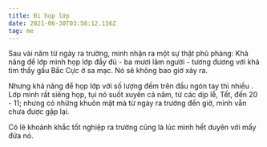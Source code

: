 ```yaml
---
title: Đi họp lớp
date: 2021-06-30T03:58:12.156Z
tag: me
---
```

Sau vài năm từ ngày ra trường, mình nhận ra một sự thật phũ phàng: Khả năng để lớp mình họp lớp đầy đủ - ba mươi lăm người - tương đương với khả tìm thấy gấu Bắc Cực ở sa mạc. Nó sẽ không bao giờ xảy ra.

Nhưng khả năng để họp lớp với số lượng đếm trên đầu ngón tay thì nhiều . Lớp mình rất siêng họp, tụi nó suốt xuyên cả năm, từ các dịp lễ, Tết, đến 20 - 11; nhưng có những khuôn mặt mà từ ngày ra trường đến giờ, mình vẫn chưa được gặp lại.

Có lẽ khoảnh khắc tốt nghiệp ra trường cũng là lúc mình hết duyên với mấy đứa nó.